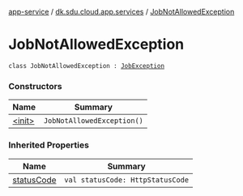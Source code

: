 [app-service](../../index.md) / [dk.sdu.cloud.app.services](../index.md) / [JobNotAllowedException](./index.md)

# JobNotAllowedException

`class JobNotAllowedException : `[`JobException`](../-job-exception/index.md)

### Constructors

| Name | Summary |
|---|---|
| [&lt;init&gt;](-init-.md) | `JobNotAllowedException()` |

### Inherited Properties

| Name | Summary |
|---|---|
| [statusCode](../-job-exception/status-code.md) | `val statusCode: HttpStatusCode` |
